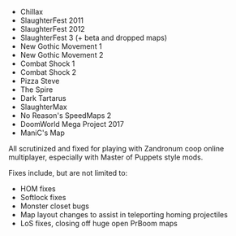 * Chillax
* SlaughterFest 2011
* SlaughterFest 2012
* SlaughterFest 3 (+ beta and dropped maps)
* New Gothic Movement 1
* New Gothic Movement 2
* Combat Shock 1
* Combat Shock 2
* Pizza Steve
* The Spire
* Dark Tartarus
* SlaughterMax
* No Reason's SpeedMaps 2
* DoomWorld Mega Project 2017
* ManiC's Map

All scrutinized and fixed for playing with Zandronum coop online multiplayer, especially with Master of Puppets style mods.

Fixes include, but are not limited to:
* HOM fixes
* Softlock fixes
* Monster closet bugs
* Map layout changes to assist in teleporting homing projectiles
* LoS fixes, closing off huge open PrBoom maps
